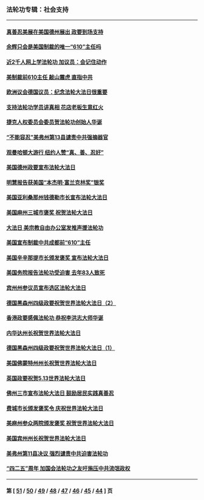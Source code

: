 ### 法轮功专辑：社会支持
---
#### [真善忍美展在美国德州展出 政要到场支持](../../pages/nf4386/n13010579.md?06150430) 
#### [余辉只会是美国制裁的唯一“610”主任吗](../../pages/nf4386/n12972837.md?06150430) 
#### [近2千人网上学法轮功 加议员：会记住动作](../../pages/nf4386/n12972642.md?06150430) 
#### [美制裁前610主任 敲山震虎 直指中共](../../pages/nf4386/n12968555.md?06150430) 
#### [欧洲议会德国议员：纪念法轮大法日很重要](../../pages/nf4386/n12965367.md?06150430) 
#### [支持法轮功学员讲真相 花店老板生意红火](../../pages/nf4386/n12963056.md?06150430) 
#### [捷克人权委员会委员贺法轮功创始人华诞](../../pages/nf4386/n12960301.md?06150430) 
#### [“不能容忍”美弗州第13县谴责中共强摘器官](../../pages/nf4386/n12958610.md?06150430) 
#### [观曼哈顿大游行 纽约人赞“真、善、忍好”](../../pages/nf4386/n12956249.md?06150430) 
#### [美国德州政要宣布法轮大法日](../../pages/nf4386/n12958567.md?06150430) 
#### [明慧报告获美国“本杰明‧富兰克林奖”银奖](../../pages/nf4386/n12955404.md?06150430) 
#### [美国亚利桑那州钱德勒市长宣布法轮大法日](../../pages/nf4386/n12953813.md?06150430) 
#### [美国麻州三城市褒奖 祝贺法轮大法日](../../pages/nf4386/n12953756.md?06150430) 
#### [大法日 美宗教自由办公室发推声援法轮功](../../pages/nf4386/n12950669.md?06150430) 
#### [美国宣布制裁中共成都前“610”主任](../../pages/nf4386/n12943654.md?06150430) 
#### [美国辛辛那提市长颁发褒奖 宣布法轮大法日](../../pages/nf4386/n12948869.md?06150430) 
#### [美国务院报告法轮功受迫害 去年83人致死](../../pages/nf4386/n12944350.md?06150430) 
#### [宾州州参议员宣布选区法轮大法日](../../pages/nf4386/n12939844.md?06150430) 
#### [德国黑森州四级政要祝贺世界法轮大法日（2）](../../pages/nf4386/n12937571.md?06150430) 
#### [香港政要感佩法轮功 恭祝李洪志大师华诞](../../pages/nf4386/n12937400.md?06150430) 
#### [内华达州长祝贺世界法轮大法日](../../pages/nf4386/n12936785.md?06150430) 
#### [德国黑森州四级政要祝贺世界法轮大法日（1）](../../pages/nf4386/n12934877.md?06150430) 
#### [美国佛蒙特州州长祝贺世界法轮大法日](../../pages/nf4386/n12935031.md?06150430) 
#### [英国政要祝贺5.13世界法轮大法日](../../pages/nf4386/n12934700.md?06150430) 
#### [佛州三市宣布法轮大法日 鼓励居民实践真善忍](../../pages/nf4386/n12934466.md?06150430) 
#### [费城市长颁发褒奖令 庆祝世界法轮大法日](../../pages/nf4386/n12928833.md?06150430) 
#### [美麻州参众两院颁发褒奖 祝贺世界法轮大法日](../../pages/nf4386/n12928372.md?06150430) 
#### [美国宾州州长祝贺世界法轮大法日](../../pages/nf4386/n12928310.md?06150430) 
#### [美弗州第11县决议 强烈谴责中共迫害法轮功](../../pages/nf4386/n12925015.md?06150430) 
#### [“四二五”周年 加国会法轮功之友吁施压中共流氓政权](../../pages/nf4386/n12896250.md?06150430) 

---
#### 第 [ [51](./51.md?06150430) / [50](./50.md?06150430) / [49](./49.md?06150430) / [48](./48.md?06150430) / [47](./47.md?06150430) / [46](./46.md?06150430) / [45](./45.md?06150430) / [44](./44.md?06150430) ] 页
